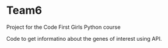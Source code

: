 # Team6
Project for the Code First Girls Python course  

Code to get informatino about the genes of interest using API.
